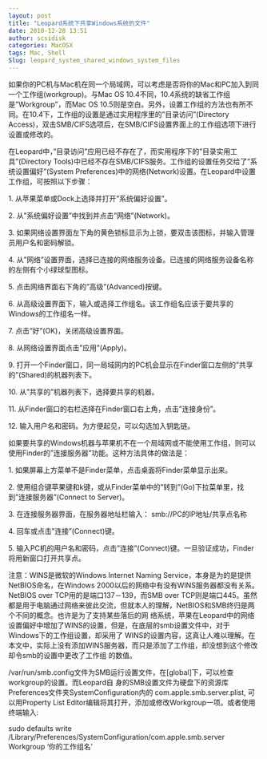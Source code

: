 ```yaml
---
layout: post
title: "Leopard系统下共享Windows系统的文件"
date: 2010-12-28 13:51
author: scsidisk
categories: MacOSX
tags: Mac, Shell
Slug: leopard_system_shared_windows_system_files
---
```


如果你的PC机与Mac机在同一个局域网，可以考虑是否将你的Mac和PC加入到同一个工作组(workgroup)。与Mac
OS 10.4不同，10.4系统的缺省工作组是”Workgroup”，而Mac OS
10.5则是空白。另外，设置工作组的方法也有所不同。在10.4下，工作组的设置是通过实用程序里的”目录访问”(Directory
Access)，双击SMB/CIFS选项后，在SMB/CIFS设置界面上的工作组选项下进行设置或修改的。

在Leopard中，”目录访问”应用已经不存在了，而实用程序下的”目录实用工具”(Directory
Tools)中已经不存在SMB/CIFS服务。工作组的设置任务交给了”系统设置偏好”(System
Preferences)中的网络(Network)设置。在Leopard中设置工作组，可按照以下步骤：

​1. 从苹果菜单或Dock上选择并打开”系统偏好设置”。

​2. 从”系统偏好设置”中找到并点击”网络”(Network)。

​3.
如果网络设置界面左下角的黄色锁标显示为上锁，要双击该图标，并输入管理员用户名和密码解锁。

​4.
从”网络”设置界面，选择已连接的网络服务设备。已连接的网络服务设备名称的左侧有个小绿球型图标。

​5. 点击网络界面右下角的”高级”(Advanced)按键。

​6.
从高级设置界面下，输入或选择工作组名。该工作组名应该于要共享的Windows的工作组名一样。

​7. 点击”好”(OK)，关闭高级设置界面。

​8. 从网络设置界面点击”应用”(Apply)。

​9.
打开一个Finder窗口，同一局域网内的PC机会显示在Finder窗口左侧的”共享的”(Shared)的机器列表下。

​10. 从”共享的”机器列表下，选择要共享的机器。

​11. 从Finder窗口的右栏选择在Finder窗口右上角，点击”连接身份”。

​12. 输入用户名和密码。为方便起见，可以勾选加入钥匙链。

如果要共享的Windows机器与苹果机不在一个局域网或不能使用工作组，则可以使用Finder的”连接服务器”功能。这种方法具体的做法是：

​1. 如果屏幕上方菜单不是Finder菜单，点击桌面将Finder菜单显示出来。

​2.
使用组合键苹果键和k键，或从Finder菜单中的”转到”(Go)下拉菜单里，找到”连接服务器”(Connect
to Server)。

​3. 在连接服务器界面，在服务器地址栏输入： smb://PC的IP地址/共享点名称

​4. 回车或点击”连接”(Connect)键。

​5.
输入PC机的用户名和密码，点击”连接”(Connect)键。一旦验证成功，Finder将用新窗口打开共享点。

注意：WINS是微软的Windows Internet Naming
Service，本身是为的是提供NetBIOS命名，在Windows
2000以后的网络中有没有WINS服务器都没有关系。NetBIOS over
TCP用的是端口137－139，而SMB over
TCP则是端口445。虽然都是用于电脑通过网络来彼此交流，但就本人的理解，NetBIOS和SMB终归是两个不同的概念。也许是为了支持某些落后的网
络系统，苹果在Leopard中的网络设置偏好中增加了WINS的设置，但是，在底层的smb设置文件中，对于Windows下的工作组设置，却采用了
WINS的设置内容，这真让人难以理解。在本文中，实际上没有添加WINS服务器，而只是添加了工作组，却没想到这个修改却令smb的设置中更改了工作组
的数值。

/var/run/smb.config文件为SMB运行设置文件，在[global]下，可以检查workgroup的设置。而Leopard自
身的SMB设置文件为硬盘下的资源库Preferences文件夹SystemConfiguration内的
com.apple.smb.server.plist, 可以用Property List
Editor编辑将其打开，添加或修改Workgroup一项。或者使用终端输入:

sudo defaults write
/Library/Preferences/SystemConfiguration/com.apple.smb.server Workgroup
‘你的工作组名’

<div class="posttagsblock">
</div>

